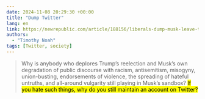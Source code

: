 ```yaml
---
date: 2024-11-08 20:29:30 +00:00
title: "Dump Twitter"
lang: en
link: https://newrepublic.com/article/188156/liberals-dump-musk-leave-twitter
authors:
  - "Timothy Noah"
tags: [Twitter, society]
---
```


> Why is anybody who deplores Trump’s reelection and Musk’s own degradation of public discourse with racism, antisemitism, misogyny, union-busting, endorsements of violence, the spreading of hateful untruths, and all-around vulgarity still playing in Musk’s sandbox? <mark>If you hate such things, why do you still maintain an account on Twitter?</mark>
